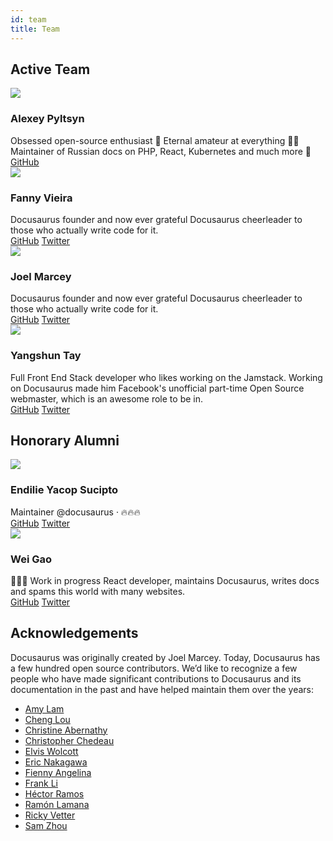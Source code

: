 ```yaml
---
id: team
title: Team
---
```


## Active Team

<div class="row">
  <div class="col col--6 margin-bottom--lg">
    <div class="card card--full-height">
      <div class="card__header">
        <div class="avatar avatar--vertical">
          <img
            class="avatar__photo avatar__photo--xl"
            src="https://github.com/lex111.png"
          />
          <div class="avatar__intro">
            <h3 class="avatar__name">Alexey Pyltsyn</h3>
          </div>
        </div>
      </div>
      <div class="card__body">
        Obsessed open-source enthusiast 👋 Eternal amateur at everything 🤷‍♂️ Maintainer of Russian docs on PHP, React, Kubernetes and much more 🧐
      </div>
      <div class="card__footer">
        <div class="button-group button-group--block">
          <a class="button button--secondary" href="https://github.com/lex111">GitHub</a>
        </div>
      </div>
    </div>
  </div>
  <div class="col col--6 margin-bottom--lg">
    <div class="card card--full-height">
      <div class="card__header">
        <div class="avatar avatar--vertical">
          <img
            class="avatar__photo avatar__photo--xl"
            src="https://github.com/fanny.png"
          />
          <div class="avatar__intro">
            <h3 class="avatar__name">Fanny Vieira</h3>
          </div>
        </div>
      </div>
      <div class="card__body">
        Docusaurus founder and now ever grateful Docusaurus cheerleader to those who actually write code for it.
      </div>
      <div class="card__footer">
        <div class="button-group button-group--block">
          <a class="button button--secondary" href="https://github.com/fanny">GitHub</a>
          <a class="button button--secondary" href="https://twitter.com/fannyvieiira">Twitter</a>
        </div>
      </div>
    </div>
  </div>
  <div class="col col--6 margin-bottom--lg">
    <div class="card card--full-height">
      <div class="card__header">
        <div class="avatar avatar--vertical">
          <img
            class="avatar__photo avatar__photo--xl"
            src="https://github.com/JoelMarcey.png"
          />
          <div class="avatar__intro">
            <h3 class="avatar__name">Joel Marcey</h3>
          </div>
        </div>
      </div>
      <div class="card__body">
        Docusaurus founder and now ever grateful Docusaurus cheerleader to those who actually write code for it.
      </div>
      <div class="card__footer">
        <div class="button-group button-group--block">
          <a class="button button--secondary" href="https://github.com/JoelMarcey">GitHub</a>
          <a class="button button--secondary" href="https://twitter.com/joelmarcey">Twitter</a>
        </div>
      </div>
    </div>
  </div>
  <div class="col col--6 margin-bottom--lg">
    <div class="card card--full-height">
      <div class="card__header">
        <div class="avatar avatar--vertical">
          <img
            class="avatar__photo avatar__photo--xl"
            src="https://github.com/yangshun.png"
          />
          <div class="avatar__intro">
            <h3 class="avatar__name">Yangshun Tay</h3>
          </div>
        </div>
      </div>
      <div class="card__body">
        Full Front End Stack developer who likes working on the Jamstack. Working on Docusaurus made him Facebook's unofficial part-time Open Source webmaster, which is an awesome role to be in.
      </div>
      <div class="card__footer">
        <div class="button-group button-group--block">
          <a class="button button--secondary" href="https://github.com/yangshun">GitHub</a>
          <a class="button button--secondary" href="https://twitter.com/yangshunz">Twitter</a>
        </div>
      </div>
    </div>
  </div>
</div>

## Honorary Alumni

<div class="row">
  <div class="col col--6 margin-bottom--lg">
    <div class="card card--full-height">
      <div class="card__header">
        <div class="avatar avatar--vertical">
          <img
            class="avatar__photo avatar__photo--xl"
            src="https://github.com/endiliey.png"
          />
          <div class="avatar__intro">
            <h3 class="avatar__name">Endilie Yacop Sucipto</h3>
          </div>
        </div>
      </div>
      <div class="card__body">
        Maintainer @docusaurus · 🔥🔥🔥
      </div>
      <div class="card__footer">
        <div class="button-group button-group--block">
          <a class="button button--secondary" href="https://github.com/endiliey">GitHub</a>
          <a class="button button--secondary" href="https://twitter.com/endiliey">Twitter</a>
        </div>
      </div>
    </div>
  </div>
  <div class="col col--6 margin-bottom--lg">
    <div class="card card--full-height">
      <div class="card__header">
        <div class="avatar avatar--vertical">
          <img
            class="avatar__photo avatar__photo--xl"
            src="https://github.com/wgao19.png"
          />
          <div class="avatar__intro">
            <h3 class="avatar__name">Wei Gao</h3>
          </div>
        </div>
      </div>
      <div class="card__body">
        👩🏻‍🌾 Work in progress React developer, maintains Docusaurus, writes docs and spams this world with many websites.
      </div>
      <div class="card__footer">
        <div class="button-group button-group--block">
          <a class="button button--secondary" href="https://github.com/wgao19">GitHub</a>
          <a class="button button--secondary" href="https://twitter.com/wgao19">Twitter</a>
        </div>
      </div>
    </div>
  </div>
</div>

## Acknowledgements

Docusaurus was originally created by Joel Marcey. Today, Docusaurus has a few hundred open source contributors. We’d like to recognize a few people who have made significant contributions to Docusaurus and its documentation in the past and have helped maintain them over the years:

- [Amy Lam](https://github.com/amyrlam)
- [Cheng Lou](https://github.com/chenglou)
- [Christine Abernathy](https://github.com/caabernathy)
- [Christopher Chedeau](https://github.com/vjeux)
- [Elvis Wolcott](https://github.com/elviswolcott)
- [Eric Nakagawa](https://github.com/ericnakagawa)
- [Fienny Angelina](https://github.com/fiennyangeln)
- [Frank Li](https://github.com/deltice)
- [Héctor Ramos](https://github.com/hramos)
- [Ramón Lamana](https://github.com/rlamana)
- [Ricky Vetter](https://github.com/rickyvetter)
- [Sam Zhou](https://github.com/SamChou19815)
